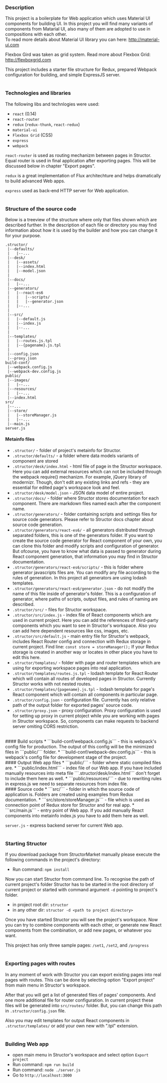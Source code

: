 ### Description
This project is a boilerplate for Web application which uses Material UI components for building UI.
In this project you will find many variants of components from Matarial UI, also many of them are adopted to use in compositions with each other.  
To read more details about Material UI library you can here: <a href="http://material-ui.com" target="blank">http://material-ui.com</a>

Flexbox Gird was taken as grid system. Read more about Flexbox Grid: <a href="http://flexboxgrid.com" target="blank">http://flexboxgrid.com</a>

This project includes a starter file structure for Redux, prepared Webpack configuration for building, and simple ExpressJS server.
<br/>
<br/>
### Technologies and libraries
The following libs and technlogies were used:
* ```react``` (0.14)
* ```react-router```
* ```redux``` (```redux-thunk```, ```react-redux```)
* ```material-ui```
* ```Flexbox Grid``` (CSS)
* ```express```
* ```webpack```
 
```react-router``` is used as routing mechanizm between pages in Structor. 
Equal router is used in final application after exporting pages. 
This will be discussed below in chapter "Export pages".

```redux``` is a great implementation of Flux architechture and helps dramatically to build advanced Web apps.

```express``` used as back-end HTTP server for Web application.
<br/>
<br/>
### Structure of the source code
Below is a treeview of the structure where only that files shown which are described further.
In the description of each file or directory you may find information about how it is used by the builder and how you can change it for your purpose.
```
.structor/
 |--defaults/
 |   |--...
 |--desk/
 |   |--assets/
 |   |--index.html
 |   |--model.json
 |
 |--docs/
 |   |--...
 |--generators/
 |   |--react-es6
 |   |   |--scripts/
 |   |   |--generator.json
 |   |--...
 |
 |--src/
 |   |--default.js
 |   |--index.js
 |   |--...
 |
 |--templates/
 |   |--routes.js.tpl
 |   |--{pagename}.js.tpl
 |
 |--config.json
 |--proxy.json
build-conf/
 |--webpack.config.js
 |--webpack-dev.config.js
public/
 |--images/
 |   |--...
 |--resources/
 |   |--...
 |--index.html
src/
 |--...
 |--store/
 |   |--storeManager.js
 |   |--...
 |--main.js
server.js
```
#### Metainfo files
* ```.structor/``` - folder of project's metainfo for Structor.
* ```.structor/defaults/``` - a folder where data models variants of component are stored
* ```.structor/desk/index.html``` - html file of page in the Structor workspace. 
Here you can add external resources which can not be included through the webpack require() mechanizm. 
For example, jQuery library of modernizr. 
Though, don't edit any existing links and refs - they are essential for edited page's workspace look and feel.
* ```.structor/desk/model.json``` - JSON data model of entire project.
* ```.structor/docs/``` - folder where Structor stores documentation for each component. There are markdown files named each after the component name.
* ```.structor/generators/``` - folder containing scripts and settings files for source code generators. Please refer to Structor docs chapter about source code generation.
* ```.structor/generators/react-es6/``` - all generators distributed through separated folders, this is one of the generators folder. 
If you want to create the source code generator for React component of your own, you can clone this folder and modify scripts and configuration of generator. 
But ofcourse, you have to know what data is passed to generator during React component generation, that information you may find in Structor documentation.
* ```.structor/generators/react-es6/scripts/``` - this is folder where generator javascripts files are. You can modify any file according to the rules of generation. 
In this project all generators are using lodash templates. 
* ```.structor/generators/react-es6/generator.json``` - do not modify the name of this file inside of generator's folder. 
This is a configuration of generator, where paths of scripts, output files, and rules of naming are described.
* ```.structor/src/``` - files for Structor workspace. 
* ```.structor/src/index.js``` - index file of React components which are used in current project. 
Here you can add the references of third-party components which you want to see in Structor's workspace. 
Also you can add here dependent resources like css, images, etc.
* ```.structor/src/default.js``` - main entry file for Structor's webpack, includes React Router config and connection with Redux storage in current project. 
Find line: ```const store = storeManager();``` If your Redux storage is created in another way or locates in other place you have to edit this here.
* ```.structor/templates/``` - folder with page and router templates which are using for exporting workspace pages into real application.
* ```.structor/templates/routes.js.tpl``` - lodash template for React Router which will contain all routes of developed pages in Structor. 
Currently Structor works with not nested routes.
* ```.structor/templates/{pagename}.js.tpl``` - lodash template for page's React component which will contain all components in particular page.
* ```.structor/config.json``` - configuration file. Currently has only relative path of the output folder for exported pages' source code.
* ```.structor/proxy.json``` - proxy configuration. Proxy configuration is used for setting up proxy in current ptoject while you are working with pages in Structor workspace. 
So, components can make requests to backend server omiting CORS restriction.
<br/>
#### Build scripts
* ```build-conf/webpack.config.js``` - this is webpack's config file for production. 
The output of this config will be the minimized files in ```public/``` folder.
* ```build-conf/webpack-dev.config.js``` - this is webpack's config file for development stage of the project.
<br/>
#### Output Web app files
* ```public/``` - folder where static compiled files are.
* ```public/index.html``` - index file of our Web app. If you have included manually resources into meta file ```.structor/desk/index.html``` don't forget to include them here as well.
* ```public/resources/``` - due to rewriting rules in express.js we need to separate resources from index file.
<br/>
#### Source code 
* ```src/``` - folder in which the source code of application is. 
Folders are created using examples from Redux documentation.
* ```src/store/storeManager.js``` - file which is used as connection point of Redux store for Structor and for real app.
* ```src/main.js``` - entry point of Web app. 
If you add manually React components into metainfo index.js you have to add them here as well.

```server.js``` - express backend server for current Web app.
<br/>
<br/>
### Starting Structor 
If you download package from StructorMarket manually please execute the following commands in the project's directory:
* Run command: ```npm install```

Now you can start Structor from command line. To recognise the path of current project's folder Structor has 
to be started in the root directory of current project or started with command argument ```-d``` pointing to project's folder. 
* in project root dir: ```structor```
* in any other dir: ```structor -d <path to project directory>```

Once you have started Structor you will see the project's workspace. Now you can try to combine components with each other, 
or generate new React components from the combination, or add new pages, or whatever you want.

This project has only three sample pages: ```/set1```, ```/set2```, and ```/progress```
<br/>
<br/>
### Exporting pages with routes
In any moment of work with Structor you can export existing pages into real pages with routes.
This can be done by selecting option "Export project" from main menu in Structor's workspace.  

After that you will get a list of generated files of pages' components. And one more additional file for router configuration.
In current project these files will be generated into ```src/routes/``` folder. But, you can change this path in ```.structor/config.json``` file. 

Also you may edit templates for output React components in ```.structor/templates/``` or add your own new with ".tpl" extension.
<br/>
<br/>
### Building Web app
* open main menu in Structor's workspace and select option ```Export project```
* Run command: ```npm run build```
* Run command: ```node ./server.js```
* Go to ```http://localhost:3000```
<br/>
<br/>






